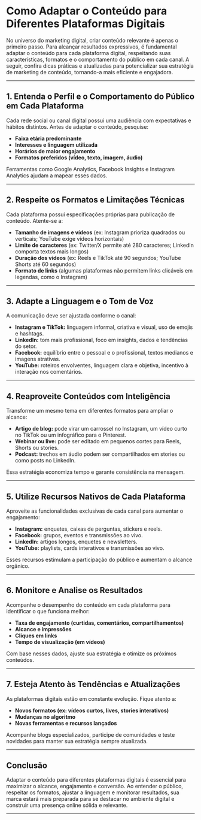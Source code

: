 
# Como Adaptar o Conteúdo para Diferentes Plataformas Digitais

No universo do marketing digital, criar conteúdo relevante é apenas o primeiro passo. Para alcançar resultados expressivos, é fundamental adaptar o conteúdo para cada plataforma digital, respeitando suas características, formatos e o comportamento do público em cada canal. A seguir, confira dicas práticas e atualizadas para potencializar sua estratégia de marketing de conteúdo, tornando-a mais eficiente e engajadora.

---

## 1. Entenda o Perfil e o Comportamento do Público em Cada Plataforma

Cada rede social ou canal digital possui uma audiência com expectativas e hábitos distintos. Antes de adaptar o conteúdo, pesquise:

- **Faixa etária predominante**
- **Interesses e linguagem utilizada**
- **Horários de maior engajamento**
- **Formatos preferidos (vídeo, texto, imagem, áudio)**

Ferramentas como Google Analytics, Facebook Insights e Instagram Analytics ajudam a mapear esses dados.

---

## 2. Respeite os Formatos e Limitações Técnicas

Cada plataforma possui especificações próprias para publicação de conteúdo. Atente-se a:

- **Tamanho de imagens e vídeos** (ex: Instagram prioriza quadrados ou verticais; YouTube exige vídeos horizontais)
- **Limite de caracteres** (ex: Twitter/X permite até 280 caracteres; LinkedIn comporta textos mais longos)
- **Duração dos vídeos** (ex: Reels e TikTok até 90 segundos; YouTube Shorts até 60 segundos)
- **Formato de links** (algumas plataformas não permitem links clicáveis em legendas, como o Instagram)

---

## 3. Adapte a Linguagem e o Tom de Voz

A comunicação deve ser ajustada conforme o canal:

- **Instagram e TikTok:** linguagem informal, criativa e visual, uso de emojis e hashtags.
- **LinkedIn:** tom mais profissional, foco em insights, dados e tendências do setor.
- **Facebook:** equilíbrio entre o pessoal e o profissional, textos medianos e imagens atrativas.
- **YouTube:** roteiros envolventes, linguagem clara e objetiva, incentivo à interação nos comentários.

---

## 4. Reaproveite Conteúdos com Inteligência

Transforme um mesmo tema em diferentes formatos para ampliar o alcance:

- **Artigo de blog:** pode virar um carrossel no Instagram, um vídeo curto no TikTok ou um infográfico para o Pinterest.
- **Webinar ou live:** pode ser editado em pequenos cortes para Reels, Shorts ou stories.
- **Podcast:** trechos em áudio podem ser compartilhados em stories ou como posts no LinkedIn.

Essa estratégia economiza tempo e garante consistência na mensagem.

---

## 5. Utilize Recursos Nativos de Cada Plataforma

Aproveite as funcionalidades exclusivas de cada canal para aumentar o engajamento:

- **Instagram:** enquetes, caixas de perguntas, stickers e reels.
- **Facebook:** grupos, eventos e transmissões ao vivo.
- **LinkedIn:** artigos longos, enquetes e newsletters.
- **YouTube:** playlists, cards interativos e transmissões ao vivo.

Esses recursos estimulam a participação do público e aumentam o alcance orgânico.

---

## 6. Monitore e Analise os Resultados

Acompanhe o desempenho do conteúdo em cada plataforma para identificar o que funciona melhor:

- **Taxa de engajamento (curtidas, comentários, compartilhamentos)**
- **Alcance e impressões**
- **Cliques em links**
- **Tempo de visualização (em vídeos)**

Com base nesses dados, ajuste sua estratégia e otimize os próximos conteúdos.

---

## 7. Esteja Atento às Tendências e Atualizações

As plataformas digitais estão em constante evolução. Fique atento a:

- **Novos formatos (ex: vídeos curtos, lives, stories interativos)**
- **Mudanças no algoritmo**
- **Novas ferramentas e recursos lançados**

Acompanhe blogs especializados, participe de comunidades e teste novidades para manter sua estratégia sempre atualizada.

---

## Conclusão

Adaptar o conteúdo para diferentes plataformas digitais é essencial para maximizar o alcance, engajamento e conversão. Ao entender o público, respeitar os formatos, ajustar a linguagem e monitorar resultados, sua marca estará mais preparada para se destacar no ambiente digital e construir uma presença online sólida e relevante.

---
```